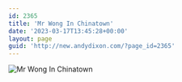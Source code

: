 ```yaml
---
id: 2365
title: 'Mr Wong In Chinatown'
date: '2023-03-17T13:45:28+00:00'
layout: page
guid: 'http://new.andydixon.com/?page_id=2365'
---
```


![Mr Wong In Chinatown](https://i0.wp.com/assets.g8x2.ldn.idrivee2-23.com/posters/Mr%20Wong%20In%20Chinatown%2001.jpg?w=1200&ssl=1 "Mr Wong In Chinatown")